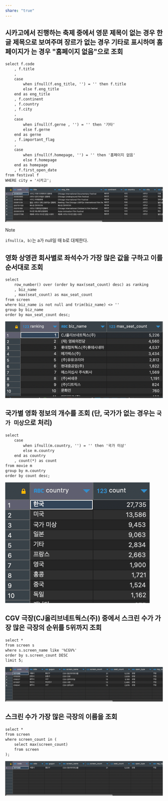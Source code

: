 ```yaml
---
share: "true"
---
```

## 시카고에서 진행하는 축제 중에서 영문 제목이 없는 경우 한글 제목으로 보여주며 장르가 없는 경우 기타로 표시하며 홈페이지가 는 경우 "홈페이지 없음"으로 조회

```mysql
select f.code
	, f.title
	,
	case
		when ifnull(f.eng_title, '') = '' then f.title
		else f.eng_title
	end as eng_title
	, f.continent
	, f.country
	, f.city
	,
	case
		when ifnull(f.gerne , '') = '' then '기타'
		else f.gerne
	end as gerne
	, f.important_flag
	,
	case
		when ifnull(f.homepage, '') = '' then '홈페이지 없음'
		else f.homepage
	end as homepage
	, f.first_open_date
from festival f
WHERE city = '시카고';
```
![Pasted image 20231101112155.png](./imgs/Pasted%20image%2020231101112155.png)

>[!NOTE]
>`ifnull(a, b)`는 a가 null일 때 b로 대체한다.

## 영화 상영관 회사별로 좌석수가 가장 많은 값을 구하고 이를 순서대로 조회

```mysql
select
	row_number() over (order by max(seat_count) desc) as ranking
	, biz_name
	, max(seat_count) as max_seat_count
from screen
where biz_name is not null and trim(biz_name) <> ''
group by biz_name
order by max_seat_count desc;
```
![Pasted image 20231101112142.png](./imgs/Pasted%20image%2020231101112142.png)
## 국가별 영화 정보의 개수를 조회 (단, 국가가 없는 경우는 `국가 미상`으로 처리)

```mysql
select
	case
		when ifnull(m.country, '') = '' then '국가 미상'
		else m.country
	end as country
	, count(*) as count
from movie m
group by m.country
order by count desc;
```
![Pasted image 20231101112129.png](./imgs/Pasted%20image%2020231101112129.png)
## CGV 극장(CJ올리브네트웍스(주)) 중에서 스크린 수가 가장 많은 극장의 순위를 5위까지 조회

```mysql
select *
from screen s
where s.screen_name like '%CGV%'
order by s.screen_count DESC
limit 5;
```
![Pasted image 20231101112118.png](./imgs/Pasted%20image%2020231101112118.png)
## 스크린 수가 가장 많은 극장의 이름을 조회

```mysql
select *
from screen
where screen_count in (
	select max(screen_count)
	from screen
);
```
![Pasted image 20231101112104.png](./imgs/Pasted%20image%2020231101112104.png)
